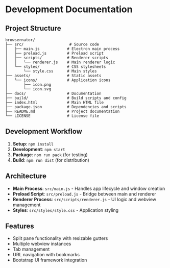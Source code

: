 # Development Documentation

## Project Structure

```
browsernator/
├── src/                    # Source code
│   ├── main.js            # Electron main process
│   ├── preload.js         # Preload script
│   ├── scripts/           # Renderer scripts
│   │   └── renderer.js    # Main renderer logic
│   └── styles/            # CSS stylesheets
│       └── style.css      # Main styles
├── assets/                # Static assets
│   └── icons/             # Application icons
│       ├── icon.png
│       └── icon.svg
├── docs/                  # Documentation
├── build/                 # Build scripts and config
├── index.html             # Main HTML file
├── package.json           # Dependencies and scripts
├── README.md              # Project documentation
└── LICENSE                # License file
```

## Development Workflow

1. **Setup**: `npm install`
2. **Development**: `npm start`
3. **Package**: `npm run pack` (for testing)
4. **Build**: `npm run dist` (for distribution)

## Architecture

- **Main Process**: `src/main.js` - Handles app lifecycle and window creation
- **Preload Script**: `src/preload.js` - Bridge between main and renderer
- **Renderer Process**: `src/scripts/renderer.js` - UI logic and webview management
- **Styles**: `src/styles/style.css` - Application styling

## Features

- Split pane functionality with resizable gutters
- Multiple webview instances
- Tab management
- URL navigation with bookmarks
- Bootstrap UI framework integration
